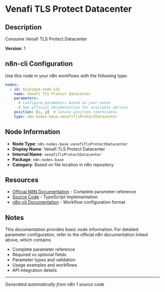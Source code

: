 # Venafi TLS Protect Datacenter

## Description

Consume Venafi TLS Protect Datacenter

**Version**: 1

## n8n-cli Configuration

Use this node in your n8n workflows with the following type:

```yaml
nodes:
  - id: ${unique-node-id}
    name: Venafi TLS Protect Datacenter
    parameters:
      # Configure parameters based on your needs
      # See official documentation for available options
    position: [x, y]  # Canvas position coordinates
    type: n8n-nodes-base.venafiTlsProtectDatacenter
```

## Node Information

- **Node Type**: `n8n-nodes-base.venafiTlsProtectDatacenter`
- **Display Name**: Venafi TLS Protect Datacenter
- **Internal Name**: `venafiTlsProtectDatacenter`
- **Package**: `n8n-nodes-base`
- **Category**: Based on file location in n8n repository

## Resources

- [Official N8N Documentation](https://docs.n8n.io/integrations/builtin/app-nodes/n8n-nodes-base.venafitlsprotectdatacenter/) - Complete parameter reference
- [Source Code](https://github.com/n8n-io/n8n/blob/master/packages/nodes-base/nodes/Venafi/Datacenter/VenafiTlsProtectDatacenter.node.ts) - TypeScript implementation
- [n8n-cli Documentation](https://github.com/edenreich/n8n-cli) - Workflow configuration format

## Notes

This documentation provides basic node information. For detailed parameter configuration, 
refer to the official n8n documentation linked above, which contains:

- Complete parameter reference
- Required vs optional fields
- Parameter types and validation
- Usage examples and workflows
- API integration details

---
*Generated automatically from n8n 1 source code*
